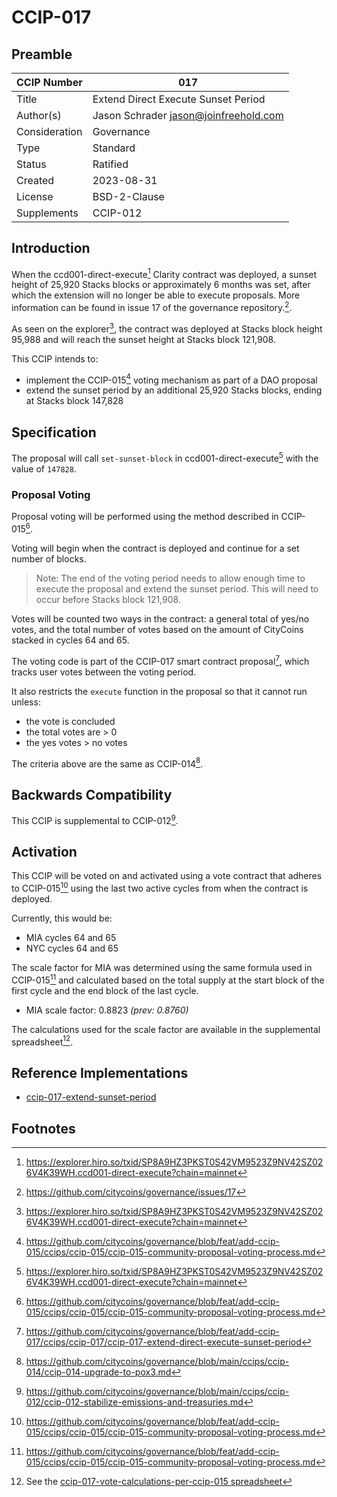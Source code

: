 # CCIP-017

## Preamble

| CCIP Number   | 017                                   |
| ------------- | ------------------------------------- |
| Title         | Extend Direct Execute Sunset Period   |
| Author(s)     | Jason Schrader jason@joinfreehold.com |
| Consideration | Governance                            |
| Type          | Standard                              |
| Status        | Ratified                              |
| Created       | 2023-08-31                            |
| License       | BSD-2-Clause                          |
| Supplements   | CCIP-012                              |

## Introduction

When the ccd001-direct-execute[^1] Clarity contract was deployed, a sunset height of 25,920 Stacks blocks or approximately 6 months was set, after which the extension will no longer be able to execute proposals. More information can be found in issue 17 of the governance repository.[^2].

As seen on the explorer[^1], the contract was deployed at Stacks block height 95,988 and will reach the sunset height at Stacks block 121,908.

This CCIP intends to:

- implement the CCIP-015[^3] voting mechanism as part of a DAO proposal
- extend the sunset period by an additional 25,920 Stacks blocks, ending at Stacks block 147,828

## Specification

The proposal will call `set-sunset-block` in ccd001-direct-execute[^1] with the value of `147828`.

### Proposal Voting

Proposal voting will be performed using the method described in CCIP-015[^3].

Voting will begin when the contract is deployed and continue for a set number of blocks.

> Note: The end of the voting period needs to allow enough time to execute the proposal and extend the sunset period. This will need to occur before Stacks block 121,908.

Votes will be counted two ways in the contract: a general total of yes/no votes, and the total number of votes based on the amount of CityCoins stacked in cycles 64 and 65.

The voting code is part of the CCIP-017 smart contract proposal[^4], which tracks user votes between the voting period.

It also restricts the `execute` function in the proposal so that it cannot run unless:

- the vote is concluded
- the total votes are > 0
- the yes votes > no votes

The criteria above are the same as CCIP-014[^5].

## Backwards Compatibility

This CCIP is supplemental to CCIP-012[^6].

## Activation

This CCIP will be voted on and activated using a vote contract that adheres to CCIP-015[^3] using the last two active cycles from when the contract is deployed.

Currently, this would be:

- MIA cycles 64 and 65
- NYC cycles 64 and 65

The scale factor for MIA was determined using the same formula used in CCIP-015[^3] and calculated based on the total supply at the start block of the first cycle and the end block of the last cycle.

- MIA scale factor: 0.8823 _(prev: 0.8760)_

The calculations used for the scale factor are available in the supplemental spreadsheet[^7].

## Reference Implementations

- [ccip-017-extend-sunset-period](https://explorer.hiro.so/txid/SP8A9HZ3PKST0S42VM9523Z9NV42SZ026V4K39WH.ccip017-extend-sunset-period?chain=mainnet)

## Footnotes

[^1]: https://explorer.hiro.so/txid/SP8A9HZ3PKST0S42VM9523Z9NV42SZ026V4K39WH.ccd001-direct-execute?chain=mainnet
[^2]: https://github.com/citycoins/governance/issues/17
[^3]: https://github.com/citycoins/governance/blob/feat/add-ccip-015/ccips/ccip-015/ccip-015-community-proposal-voting-process.md
[^4]: https://github.com/citycoins/governance/blob/feat/add-ccip-017/ccips/ccip-017/ccip-017-extend-direct-execute-sunset-period
[^5]: https://github.com/citycoins/governance/blob/main/ccips/ccip-014/ccip-014-upgrade-to-pox3.md
[^6]: https://github.com/citycoins/governance/blob/main/ccips/ccip-012/ccip-012-stabilize-emissions-and-treasuries.md
[^7]: See the [ccip-017-vote-calculations-per-ccip-015 spreadsheet](./ccip-017-vote-calculations-per-ccip-015.ods)
